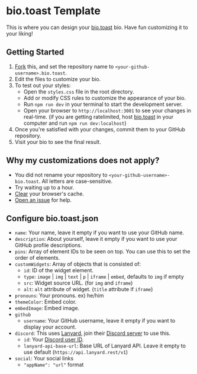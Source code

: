 # bio.toast Template
This is where you can design your [bio.toast](https://github.com/lightly-toasted/bio.toast) bio.
Have fun customizing it to your liking!



## Getting Started
1. [Fork](https://github.com/lightly-toasted/yourname.bio.toast/fork) this, and set the repository name to `<your-github-username>.bio.toast`.
2. Edit the files to customize your bio.
3. To test out your styles:
   * Open the `styles.css` file in the root directory.
   * Add or modify CSS rules to customize the appearance of your bio.
   * Run `npm run dev` in your terminal to start the development server.
   * Open your browser to `http://localhost:3001` to see your changes in real-time. (if you are getting ratelimited, host [bio.toast](https://github.com/lightly-toasted/bio.toast) in your computer and run `npm run dev:localhost`)
4. Once you're satisfied with your changes, commit them to your GitHub repository.
5. Visit your bio to see the final result.

## Why my customizations does not apply?
- You did not rename your repository to `<your-github-username>-bio.toast`. All letters are case-sensitive.
- Try waiting up to a hour.
- [Clear](https://support.google.com/accounts/answer/32050) your browser's cache.
- [Open an issue](https://github.com/lightly-toasted/bio.toast/issues/new) for help.

## Configure bio.toast.json
- `name`: Your name, leave it empty if you want to use your GitHub name.
- `description`: About yourself, leave it empty if you want to use your GitHub profile descriptions.
- `pins`: Array of element IDs to be seen on top. You can use this to set the order of elements.
- `customWidgets`: Array of objects that is consisted of:
    - `id`: ID of the widget element. 
    - `type`: `image` | `img` | `text` | `p` | `iframe` | `embed`, defaults to `img` if empty
    - `src`: Widget source URL. (for `img` and `iframe`)
    - `alt`: `alt` attribute of widget. (`title` attribute if `iframe`)
- `pronouns`: Your pronouns. ex\) he/him
- `themeColor`: Embed color.
- `embedImage`: Embed image.
- `github`
    - `username`: Your GitHub username, leave it empty if you want to display your account.
- `discord`: This uses [Lanyard](https://github.com/Phineas/lanyard), join their [Discord server](https://discord.gg/lanyard) to use this.
    - `id`: Your [Discord user ID](https://support.discord.com/hc/en-us/articles/206346498-Where-can-I-find-my-User-Server-Message-ID). 
    - `lanyard-api-base-url`: Base URL of Lanyard API. Leave it empty to use default (`https://api.lanyard.rest/v1`)
- `social`: Your social links
    - `"appName": "url"` format